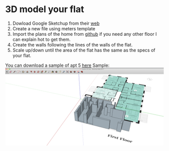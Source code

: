 
3D model your flat
====

1. Dowload Google Sketchup from their [web](https://www.sketchup.com/)
2. Create a new file using meters template
3. Import the plans of the home from [github](./3dmodeling/floorplan_maple_01.png) if you need any other floor I can explain  hot to get them.
4. Create the walls following the lines of the walls of the flat.
5. Scale up/down until the area of the flat has the same as the specs of your flat.

You can download a sample of apt 5 [here](./3dmodeling/Clayfarm05.skp)
Sample: ![apt 5 sample](./3dmodeling/SketchupSample.png "sample")


